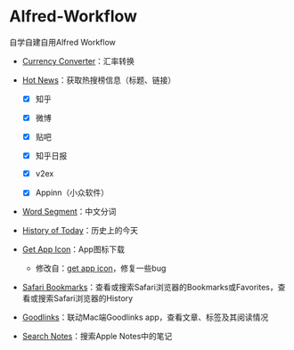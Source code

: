 # Alfred-Workflow
自学自建自用Alfred Workflow

- [Currency Converter](https://github.com/BlackCCCat/Alfred-Workflow/tree/main/currency-converter)：汇率转换


- [Hot News](https://github.com/BlackCCCat/Alfred-Workflow/tree/main/hot-news)：获取热搜榜信息（标题、链接）
    - [x] 知乎
    - [x] 微博
    - [x] 贴吧
    - [x] 知乎日报
    - [x] v2ex
    - [x] Appinn（小众软件）

    
- [Word Segment](https://github.com/BlackCCCat/Alfred-Workflow/tree/main/word-segment)：中文分词
- [History of Today](https://github.com/BlackCCCat/Alfred-Workflow/tree/main/history-of-today)：历史上的今天
- [Get App Icon](https://github.com/BlackCCCat/Alfred-Workflow/tree/main/icon-extractor)：App图标下载
    - 修改自：[get app icon](https://github.com/packal/repository/tree/master/com.mcskrzypczak.extracticon)，修复一些bug
- [Safari Bookmarks](https://github.com/BlackCCCat/Alfred-Workflow/tree/main/safari-bookmarks)：查看或搜索Safari浏览器的Bookmarks或Favorites，查看或搜索Safari浏览器的History
- [Goodlinks](https://github.com/BlackCCCat/Alfred-Workflow/tree/main/goodlinks)：联动Mac端Goodlinks app，查看文章、标签及其阅读情况
- [Search Notes](https://github.com/BlackCCCat/Alfred-Workflow/tree/main/apple-notes)：搜索Apple Notes中的笔记


 

